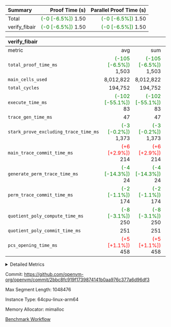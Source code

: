 | Summary | Proof Time (s) | Parallel Proof Time (s) |
|:---|---:|---:|
| Total | <span style='color: green'>(-0 [-6.5%])</span> 1.50 | <span style='color: green'>(-0 [-6.5%])</span> 1.50 |
| verify_fibair | <span style='color: green'>(-0 [-6.5%])</span> 1.50 | <span style='color: green'>(-0 [-6.5%])</span> 1.50 |


| verify_fibair |||||
|:---|---:|---:|---:|---:|
|metric|avg|sum|max|min|
| `total_proof_time_ms ` | <span style='color: green'>(-105 [-6.5%])</span> 1,503 | <span style='color: green'>(-105 [-6.5%])</span> 1,503 | <span style='color: green'>(-105 [-6.5%])</span> 1,503 | <span style='color: green'>(-105 [-6.5%])</span> 1,503 |
| `main_cells_used     ` |  8,012,822 |  8,012,822 |  8,012,822 |  8,012,822 |
| `total_cycles        ` |  194,752 |  194,752 |  194,752 |  194,752 |
| `execute_time_ms     ` | <span style='color: green'>(-102 [-55.1%])</span> 83 | <span style='color: green'>(-102 [-55.1%])</span> 83 | <span style='color: green'>(-102 [-55.1%])</span> 83 | <span style='color: green'>(-102 [-55.1%])</span> 83 |
| `trace_gen_time_ms   ` |  47 |  47 |  47 |  47 |
| `stark_prove_excluding_trace_time_ms` | <span style='color: green'>(-3 [-0.2%])</span> 1,373 | <span style='color: green'>(-3 [-0.2%])</span> 1,373 | <span style='color: green'>(-3 [-0.2%])</span> 1,373 | <span style='color: green'>(-3 [-0.2%])</span> 1,373 |
| `main_trace_commit_time_ms` | <span style='color: red'>(+6 [+2.9%])</span> 214 | <span style='color: red'>(+6 [+2.9%])</span> 214 | <span style='color: red'>(+6 [+2.9%])</span> 214 | <span style='color: red'>(+6 [+2.9%])</span> 214 |
| `generate_perm_trace_time_ms` | <span style='color: green'>(-4 [-14.3%])</span> 24 | <span style='color: green'>(-4 [-14.3%])</span> 24 | <span style='color: green'>(-4 [-14.3%])</span> 24 | <span style='color: green'>(-4 [-14.3%])</span> 24 |
| `perm_trace_commit_time_ms` | <span style='color: green'>(-2 [-1.1%])</span> 174 | <span style='color: green'>(-2 [-1.1%])</span> 174 | <span style='color: green'>(-2 [-1.1%])</span> 174 | <span style='color: green'>(-2 [-1.1%])</span> 174 |
| `quotient_poly_compute_time_ms` | <span style='color: green'>(-8 [-3.1%])</span> 250 | <span style='color: green'>(-8 [-3.1%])</span> 250 | <span style='color: green'>(-8 [-3.1%])</span> 250 | <span style='color: green'>(-8 [-3.1%])</span> 250 |
| `quotient_poly_commit_time_ms` |  251 |  251 |  251 |  251 |
| `pcs_opening_time_ms ` | <span style='color: red'>(+5 [+1.1%])</span> 458 | <span style='color: red'>(+5 [+1.1%])</span> 458 | <span style='color: red'>(+5 [+1.1%])</span> 458 | <span style='color: red'>(+5 [+1.1%])</span> 458 |



<details>
<summary>Detailed Metrics</summary>

|  | verify_program_compile_ms | total_cells | stark_prove_excluding_trace_time_ms | quotient_poly_compute_time_ms | quotient_poly_commit_time_ms | perm_trace_commit_time_ms | pcs_opening_time_ms | main_trace_commit_time_ms |
| --- | --- | --- | --- | --- | --- | --- | --- |
|  | 4 | 32 | 11 | 0 | 1 | 0 | 3 | 5 | 

| air_name | rows | quotient_deg | main_cols | interactions | constraints | cells |
| --- | --- | --- | --- | --- | --- | --- |
| AccessAdapterAir<2> |  | 4 |  | 5 | 12 |  | 
| AccessAdapterAir<4> |  | 4 |  | 5 | 12 |  | 
| AccessAdapterAir<8> |  | 4 |  | 5 | 12 |  | 
| FibonacciAir | 16 | 1 | 2 |  | 5 | 32 | 
| FriReducedOpeningAir |  | 4 |  | 35 | 59 |  | 
| NativePoseidon2Air<BabyBearParameters>, 1> |  | 4 |  | 31 | 302 |  | 
| PhantomAir |  | 4 |  | 3 | 4 |  | 
| ProgramAir |  | 1 |  | 1 | 4 |  | 
| VariableRangeCheckerAir |  | 1 |  | 1 | 4 |  | 
| VmAirWrapper<BranchNativeAdapterAir, BranchEqualCoreAir<1> |  | 2 |  | 11 | 23 |  | 
| VmAirWrapper<JalNativeAdapterAir, JalCoreAir> |  | 4 |  | 7 | 6 |  | 
| VmAirWrapper<NativeAdapterAir<2, 0>, PublicValuesCoreAir> |  | 4 |  | 11 | 22 |  | 
| VmAirWrapper<NativeAdapterAir<2, 1>, FieldArithmeticCoreAir> |  | 4 |  | 15 | 23 |  | 
| VmAirWrapper<NativeLoadStoreAdapterAir<1>, NativeLoadStoreCoreAir<1> |  | 4 |  | 19 | 31 |  | 
| VmAirWrapper<NativeVectorizedAdapterAir<4>, FieldExtensionCoreAir> |  | 4 |  | 15 | 23 |  | 
| VmConnectorAir |  | 4 |  | 3 | 8 |  | 
| VolatileBoundaryAir |  | 4 |  | 4 | 16 |  | 

| group | trace_gen_time_ms | total_proof_time_ms | total_cycles | total_cells | stark_prove_excluding_trace_time_ms | quotient_poly_compute_time_ms | quotient_poly_commit_time_ms | perm_trace_commit_time_ms | pcs_opening_time_ms | main_trace_commit_time_ms | main_cells_used | generate_perm_trace_time_ms | fri.log_blowup | execute_time_ms |
| --- | --- | --- | --- | --- | --- | --- | --- | --- | --- | --- | --- | --- | --- | --- |
| verify_fibair | 47 | 1,503 | 194,752 | 23,304,216 | 1,373 | 250 | 251 | 174 | 458 | 214 | 8,012,822 | 24 | 2 | 83 | 

| group | air_name | rows | prep_cols | perm_cols | main_cols | cells |
| --- | --- | --- | --- | --- | --- | --- |
| verify_fibair | AccessAdapterAir<2> | 32,768 |  | 16 | 11 | 884,736 | 
| verify_fibair | AccessAdapterAir<4> | 16,384 |  | 16 | 13 | 475,136 | 
| verify_fibair | AccessAdapterAir<8> | 4,096 |  | 16 | 17 | 135,168 | 
| verify_fibair | FriReducedOpeningAir | 512 |  | 76 | 64 | 71,680 | 
| verify_fibair | NativePoseidon2Air<BabyBearParameters>, 1> | 2,048 |  | 36 | 348 | 786,432 | 
| verify_fibair | PhantomAir | 2,048 |  | 8 | 6 | 28,672 | 
| verify_fibair | ProgramAir | 8,192 |  | 8 | 10 | 147,456 | 
| verify_fibair | VariableRangeCheckerAir | 262,144 | 2 | 8 | 1 | 2,359,296 | 
| verify_fibair | VmAirWrapper<BranchNativeAdapterAir, BranchEqualCoreAir<1> | 32,768 |  | 28 | 23 | 1,671,168 | 
| verify_fibair | VmAirWrapper<JalNativeAdapterAir, JalCoreAir> | 8,192 |  | 12 | 10 | 180,224 | 
| verify_fibair | VmAirWrapper<NativeAdapterAir<2, 1>, FieldArithmeticCoreAir> | 131,072 |  | 20 | 30 | 6,553,600 | 
| verify_fibair | VmAirWrapper<NativeLoadStoreAdapterAir<1>, NativeLoadStoreCoreAir<1> | 131,072 |  | 24 | 41 | 8,519,680 | 
| verify_fibair | VmAirWrapper<NativeVectorizedAdapterAir<4>, FieldExtensionCoreAir> | 4,096 |  | 20 | 40 | 245,760 | 
| verify_fibair | VmConnectorAir | 2 | 1 | 8 | 4 | 24 | 
| verify_fibair | VolatileBoundaryAir | 65,536 |  | 8 | 11 | 1,245,184 | 

</details>


Commit: https://github.com/openvm-org/openvm/commit/2bbc8fc919f1739874141b0aa976c377a6d96df3

Max Segment Length: 1048476

Instance Type: 64cpu-linux-arm64

Memory Allocator: mimalloc

[Benchmark Workflow](https://github.com/openvm-org/openvm/actions/runs/12613209728)
